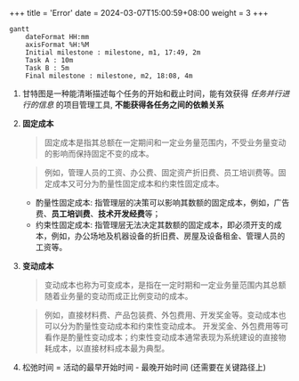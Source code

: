 +++
title = 'Error'
date = 2024-03-07T15:00:59+08:00
weight = 3
+++

```mermaid
gantt
    dateFormat HH:mm
    axisFormat %H:%M
    Initial milestone : milestone, m1, 17:49, 2m
    Task A : 10m
    Task B : 5m
    Final milestone : milestone, m2, 18:08, 4m
```

1. 甘特图是一种能清晰描述每个任务的开始和截止时间，能有效获得 _任务并行进行的信息_ 的项目管理工具, **不能获得各任务之间的依赖关系**


2. **固定成本**
    > 固定成本是指其总额在一定期间和一定业务量范围内，不受业务量变动的影响而保持固定不变的成本。

    > 例如，管理人员的工资、办公费、固定资产折旧费、员工培训费等。固定成本又可分为酌量性固定成本和约束性固定成本。
    - 酌量性固定成本: 指管理层的决策可以影响其数额的固定成本，例如，广告费、**员工培训费**、**技术开发经费**等；
    - 约束性固定成本: 指管理层无法决定其数额的固定成本，即必须开支的成本，例如，办公场地及机器设备的折旧费、房屋及设备租金、管理人员的工资等。

3. **变动成本**
    > 变动成本也称为可变成本，是指在一定时期和一定业务量范围内其总额随着业务量的变动而成正比例变动的成本。

    > 例如，直接材料费、产品包装费、外包费用、开发奖金等。变动成本也可以分为酌量性变动成本和约束性变动成本。
    开发奖金、外包费用等可看作是酌量性变动成本；约束性变动成本通常表现为系统建设的直接物耗成本，以直接材料成本最为典型。

4. 松弛时间 = 活动的最早开始时间 - 最晚开始时间 (还需要在关键路径上)